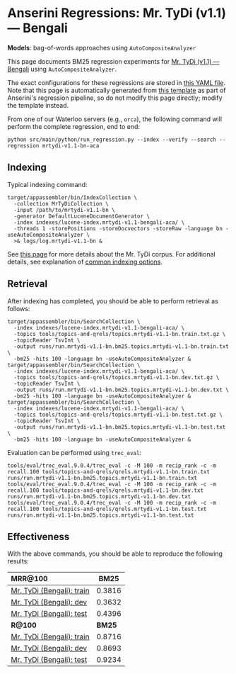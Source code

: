 # Anserini Regressions: Mr. TyDi (v1.1) &mdash; Bengali

**Models**: bag-of-words approaches using `AutoCompositeAnalyzer`

This page documents BM25 regression experiments for [Mr. TyDi (v1.1) &mdash; Bengali](https://github.com/castorini/mr.tydi) using `AutoCompositeAnalyzer`.

The exact configurations for these regressions are stored in [this YAML file](../../src/main/resources/regression/mrtydi-v1.1-bn-aca.yaml).
Note that this page is automatically generated from [this template](../../src/main/resources/docgen/templates/mrtydi-v1.1-bn-aca.template) as part of Anserini's regression pipeline, so do not modify this page directly; modify the template instead.

From one of our Waterloo servers (e.g., `orca`), the following command will perform the complete regression, end to end:

```
python src/main/python/run_regression.py --index --verify --search --regression mrtydi-v1.1-bn-aca
```

## Indexing

Typical indexing command:

```
target/appassembler/bin/IndexCollection \
  -collection MrTyDiCollection \
  -input /path/to/mrtydi-v1.1-bn \
  -generator DefaultLuceneDocumentGenerator \
  -index indexes/lucene-index.mrtydi-v1.1-bengali-aca/ \
  -threads 1 -storePositions -storeDocvectors -storeRaw -language bn -useAutoCompositeAnalyzer \
  >& logs/log.mrtydi-v1.1-bn &
```

See [this page](https://github.com/castorini/mr.tydi) for more details about the Mr. TyDi corpus.
For additional details, see explanation of [common indexing options](../../docs/common-indexing-options.md).

## Retrieval

After indexing has completed, you should be able to perform retrieval as follows:

```
target/appassembler/bin/SearchCollection \
  -index indexes/lucene-index.mrtydi-v1.1-bengali-aca/ \
  -topics tools/topics-and-qrels/topics.mrtydi-v1.1-bn.train.txt.gz \
  -topicReader TsvInt \
  -output runs/run.mrtydi-v1.1-bn.bm25.topics.mrtydi-v1.1-bn.train.txt \
  -bm25 -hits 100 -language bn -useAutoCompositeAnalyzer &
target/appassembler/bin/SearchCollection \
  -index indexes/lucene-index.mrtydi-v1.1-bengali-aca/ \
  -topics tools/topics-and-qrels/topics.mrtydi-v1.1-bn.dev.txt.gz \
  -topicReader TsvInt \
  -output runs/run.mrtydi-v1.1-bn.bm25.topics.mrtydi-v1.1-bn.dev.txt \
  -bm25 -hits 100 -language bn -useAutoCompositeAnalyzer &
target/appassembler/bin/SearchCollection \
  -index indexes/lucene-index.mrtydi-v1.1-bengali-aca/ \
  -topics tools/topics-and-qrels/topics.mrtydi-v1.1-bn.test.txt.gz \
  -topicReader TsvInt \
  -output runs/run.mrtydi-v1.1-bn.bm25.topics.mrtydi-v1.1-bn.test.txt \
  -bm25 -hits 100 -language bn -useAutoCompositeAnalyzer &
```

Evaluation can be performed using `trec_eval`:

```
tools/eval/trec_eval.9.0.4/trec_eval -c -M 100 -m recip_rank -c -m recall.100 tools/topics-and-qrels/qrels.mrtydi-v1.1-bn.train.txt runs/run.mrtydi-v1.1-bn.bm25.topics.mrtydi-v1.1-bn.train.txt
tools/eval/trec_eval.9.0.4/trec_eval -c -M 100 -m recip_rank -c -m recall.100 tools/topics-and-qrels/qrels.mrtydi-v1.1-bn.dev.txt runs/run.mrtydi-v1.1-bn.bm25.topics.mrtydi-v1.1-bn.dev.txt
tools/eval/trec_eval.9.0.4/trec_eval -c -M 100 -m recip_rank -c -m recall.100 tools/topics-and-qrels/qrels.mrtydi-v1.1-bn.test.txt runs/run.mrtydi-v1.1-bn.bm25.topics.mrtydi-v1.1-bn.test.txt
```

## Effectiveness

With the above commands, you should be able to reproduce the following results:

| **MRR@100**                                                                                                  | **BM25**  |
|:-------------------------------------------------------------------------------------------------------------|-----------|
| [Mr. TyDi (Bengali): train](https://github.com/castorini/mr.tydi)                                            | 0.3816    |
| [Mr. TyDi (Bengali): dev](https://github.com/castorini/mr.tydi)                                              | 0.3632    |
| [Mr. TyDi (Bengali): test](https://github.com/castorini/mr.tydi)                                             | 0.4396    |
| **R@100**                                                                                                    | **BM25**  |
| [Mr. TyDi (Bengali): train](https://github.com/castorini/mr.tydi)                                            | 0.8716    |
| [Mr. TyDi (Bengali): dev](https://github.com/castorini/mr.tydi)                                              | 0.8693    |
| [Mr. TyDi (Bengali): test](https://github.com/castorini/mr.tydi)                                             | 0.9234    |
